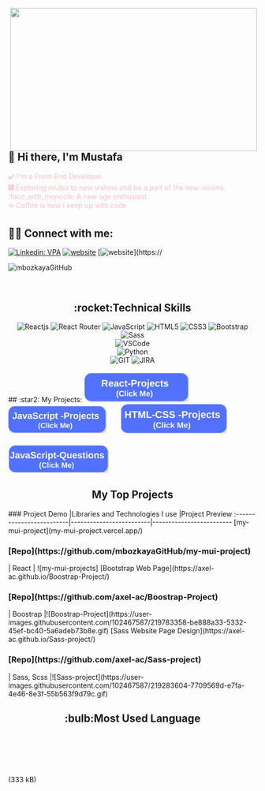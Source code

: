 <img src="https://media.giphy.com/media/qgQUggAC3Pfv687qPC/giphy.gif" align="right" width="500" height="290"></br>
## :wave: Hi there, I'm Mustafa
<font color="pink"> :heavy_check_mark: I'm a Front-End Developer. </font>
</br>
<font color="pink">:fireworks: Exploring routes to new visions and be a part of the new visions. </font>
</br>
<font color="pink"> :face_with_monocle: A new age enthusiast. </font>
</br>
<font color="pink">:coffee: Coffee is how I keep up with code</font>
## :man::woman: Connect with me:
[![Linkedin: VPA](https://img.shields.io/badge/linkedin-%230077B5.svg?&style=for-the-badge&logo=linkedin&logoColor=white)](https://www.linkedin.com/in/abdullahceylann/)
[![website](https://img.shields.io/badge/gmail-f1f2f6.svg?&style=for-the-badge&logo=gmail&logoColor=red)](mailto:mbozkaya27@gmail.com)
[![website](https://img.shields.io/badge/%20-medium-black?&style=for-the-badge&logoColor=white)](https://[](https://medium.com/@mbozkaya27)
<p align="left"> <img src="https://komarev.com/ghpvc/?username=mbozkayaGitHub" alt="mbozkayaGitHub"/></p>
</br>
<h2 align="center">:rocket:Technical Skills</h2>
<div align="center">
<img
        src="https://img.shields.io/badge/React-20232A?style=for-the-badge&logo=react&logoColor=61DAFB"
        alt="Reactjs"
      />
<img
        src="https://img.shields.io/badge/React_Router-CA4245?style=for-the-badge&logo=react-router&logoColor=white"
        alt="React Router"
      />
<img
        src="https://img.shields.io/badge/JavaScript-323330?style=for-the-badge&logo=javascript&logoColor=F7DF1E"
        alt="JavaScript"
      />
<img
        src="https://img.shields.io/badge/HTML5-E34F26?style=for-the-badge&logo=html5&logoColor=white"
        alt="HTML5"
      />
<img
        src="https://img.shields.io/badge/CSS3-1572B6?style=for-the-badge&logo=css3&logoColor=white"
        alt="CSS3"
      />
<img
        src="https://img.shields.io/badge/Bootstrap-563D7C?style=for-the-badge&logo=bootstrap&logoColor=white"
        alt="Bootstrap"
      />
<img
        src="https://img.shields.io/badge/Sass-CC6699?style=for-the-badge&logo=sass&logoColor=white"
        alt="Sass"
      />
</br>
<img
     src="https://img.shields.io/badge/Visual_Studio_Code-0078D4?style=for-the-badge&logo=visual%20studio%20code&logoColor=white"
     alt="VSCode"
     />
</br>
<img
        src="https://img.shields.io/badge/Python-14354C?style=for-the-badge&logo=python&logoColor=white"
        alt="Python"
      />
<br>
<img
      src="https://img.shields.io/badge/GIT-E44C30?style=for-the-badge&logo=git&logoColor=white"
      alt="GIT"
      />
<img
      src="https://img.shields.io/badge/Jira-0052CC?style=for-the-badge&logo=Jira&logoColor=white"
      alt="JIRA"
      />
</div>
</br>
<!--<div  align="center"> <img src="https://raw.githubusercontent.com/scriptex/github-contributions-snake/snake/github-contribution-grid-snake.svg" /></div>-->
## :star2: My Projects:
<a href="https://github.com/mbozkayaGitHub/React-Project" target="_blank" style="text-decoration: none;margin-right:"><img src="./img/React-Project.png" style="height:60px; width: fit-content;" ></a>
<a href="https://github.com/mbozkayaGitHub/JavaScript-Projects" target="_blank" style="text-decoration: none;margin-right: 25px;"><img src="./img/JavaScript-Project.png" style="height:60px; width: fit-content;" ></a>
<a href="https://github.com/mbozkayaGitHub/HTML-CSS-Projects" target="_blank" style="text-decoration: none;margin-right: 25px;"><img src="./img/HTML-CSS-Project.png" style="height:60px; width: fit-content;" ></a>
</br></br>
<a href="https://github.com/mbozkayaGitHub/JavaScript-Questions" target="_blank" style="text-decoration: none;margin-right: 25px;"><img src="./img/JavaScript-Question.png" style="height:60px; width: fit-content;" ></a>
</br>
<h2 align="center">My Top Projects</h2>
###
Project Demo       |Libraries and Technologies I use     |Project Preview
:-------------------------|-------------------------|-------------------------
[my-mui-project](my-mui-project.vercel.app/) <h3>[Repo](https://github.com/mbozkayaGitHub/my-mui-project)</h3> | React | ![my-mui-projects]
[Bootstrap Web Page](https://axel-ac.github.io/Boostrap-Project/) <h3>[Repo](https://github.com/axel-ac/Boostrap-Project)</h3> | Boostrap |![Boostrap-Project](https://user-images.githubusercontent.com/102467587/219783358-be888a33-5332-45ef-bc40-5a6adeb73b8e.gif)
[Sass Website Page Design](https://axel-ac.github.io/Sass-project/) <h3>[Repo](https://github.com/axel-ac/Sass-project)</h3> | Sass, Scss |![Sass-project](https://user-images.githubusercontent.com/102467587/219283604-7709569d-e7fa-4e46-8e3f-55b563f9d79c.gif)
<br>
<h2 align="center">:bulb:Most Used Language</h2>
<div  align="center">
<br/>
<img
     src="https://github-readme-stats.vercel.app/api?username=axel-ac&theme=blue-green"
     alt=""
     /> </br></br></br>
<img
     src="https://github-readme-stats.vercel.app/api/top-langs/?username=axel-ac&theme=blue-green"
     alt=""
     /> <br/>
</div>
(333 kB)
